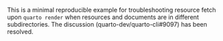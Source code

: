 This is a minimal reproducible example for troubleshooting resource fetch upon `quarto render` when resources and documents are in different subdirectories. The discussion (quarto-dev/quarto-cli#9097) has been resolved.
